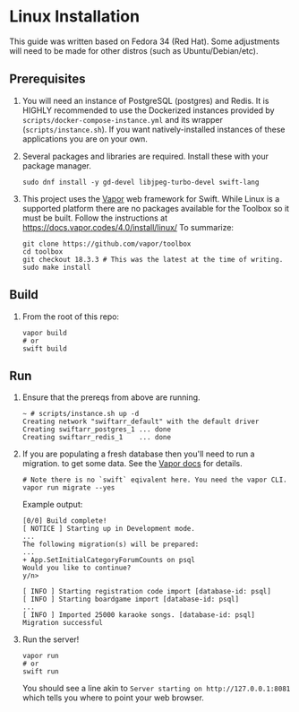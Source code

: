 Linux Installation
==================

This guide was written based on Fedora 34 (Red Hat). Some adjustments 
will need to be made for other distros (such as Ubuntu/Debian/etc).

Prerequisites
-------------

01. You will need an instance of PostgreSQL (postgres) and Redis. It is HIGHLY
    recommended to use the Dockerized instances provided by `scripts/docker-compose-instance.yml`
    and its wrapper (`scripts/instance.sh`). If you want natively-installed
    instances of these applications you are on your own.

02. Several packages and libraries are required. Install these with your 
    package manager.
    ```
    sudo dnf install -y gd-devel libjpeg-turbo-devel swift-lang
    ```

03. This project uses the [Vapor](https://docs.vapor.codes/) web framework for Swift.
    While Linux is a supported platform there are no packages available for the Toolbox
    so it must be built. Follow the instructions at https://docs.vapor.codes/4.0/install/linux/
    To summarize:
    ```
    git clone https://github.com/vapor/toolbox
    cd toolbox
    git checkout 18.3.3 # This was the latest at the time of writing.
    sudo make install
    ```

Build
-----

01. From the root of this repo:
    ```
    vapor build
    # or
    swift build
    ```

Run
---

01. Ensure that the prereqs from above are running.
    ```
    ~ # scripts/instance.sh up -d            
    Creating network "swiftarr_default" with the default driver
    Creating swiftarr_postgres_1 ... done
    Creating swiftarr_redis_1    ... done
    ```

02. If you are populating a fresh database then you'll need to run a migration.
    to get some data. See the [Vapor docs](https://docs.vapor.codes/4.0/fluent/overview/#migrate) for details.
    ```
    # Note there is no `swift` eqivalent here. You need the vapor CLI.
    vapor run migrate --yes
    ```
    Example output:
    ```
    [0/0] Build complete!
    [ NOTICE ] Starting up in Development mode.
    ...
    The following migration(s) will be prepared:
    ...
    + App.SetInitialCategoryForumCounts on psql
    Would you like to continue?
    y/n>

    [ INFO ] Starting registration code import [database-id: psql]
    [ INFO ] Starting boardgame import [database-id: psql]
    ...
    [ INFO ] Imported 25000 karaoke songs. [database-id: psql]
    Migration successful
    ```

03. Run the server!
    ```
    vapor run
    # or
    swift run
    ```
    You should see a line akin to `Server starting on http://127.0.0.1:8081`
    which tells you where to point your web browser.
